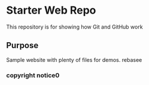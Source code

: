 # Starter Web Repo

This repository is for showing how Git and GitHub work

## Purpose

Sample website with plenty of files for demos. rebasee

### copyright notice0

